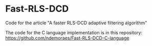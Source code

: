 # Fast-RLS-DCD
Code for the article "A faster RLS-DCD adaptive filtering algorithm"

The code for the C language implementation is in this repository:
https://github.com/ndemoraes/Fast-RLS-DCD-C-language
